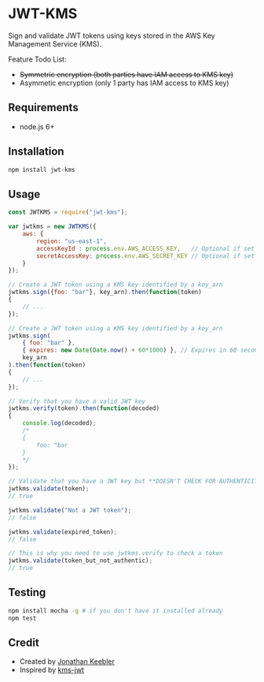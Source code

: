 # JWT-KMS

Sign and validate JWT tokens using keys stored in the AWS Key Management Service (KMS). 

Feature Todo List:
- <strike>Symmetric encryption (both parties have IAM access to KMS key)</strike>
- Asymmetic encryption (only 1 party has IAM access to KMS key)

## Requirements
- node.js 6+

## Installation
```sh
npm install jwt-kms
```

## Usage

```js
const JWTKMS = require("jwt-kms");

var jwtkms = new JWTKMS({
    aws: {
        region: "us-east-1",
        accessKeyId : process.env.AWS_ACCESS_KEY,	// Optional if set in environment
        secretAccessKey: process.env.AWS_SECRET_KEY	// Optional if set in environment
    }
});

// Create a JWT token using a KMS key identified by a key_arn
jwtkms.sign({foo: "bar"}, key_arn).then(function(token)
{
    // ...
});

// Create a JWT token using a KMS key identified by a key_arn
jwtkms.sign(
    { foo: "bar" }, 
    { expires: new Date(Date.now() + 60*1000) }, // Expires in 60 seconds
    key_arn
).then(function(token)
{
    // ...
});

// Verify that you have a valid JWT key
jwtkms.verify(token).then(function(decoded)
{
    console.log(decoded);
    /* 
    {
        foo: "bar
    }
    */
});

// Validate that you have a JWT key but **DOESN'T CHECK FOR AUTHENTICITY**
jwtkms.validate(token);
// true

jwtkms.validate("Not a JWT token");
// false

jwtkms.validate(expired_token);
// false

// This is why you need to use jwtkms.verify to check a token
jwtkms.validate(token_but_not_authentic);
// true

```

## Testing

```sh
npm install mocha -g # if you don't have it installed already
npm test
```

## Credit 

- Created by  [Jonathan Keebler](http://www.keebler.net)
- Inspired by [kms-jwt](https://github.com/bombbomb/kms-jwt)
